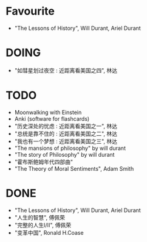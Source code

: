 # Favourite
- "The Lessons of History", Will Durant, Ariel Durant

# DOING
- "如彗星划过夜空 : 近距离看美国之四", 林达

# TODO
- Moonwalking with Einstein
- Anki (software for flashcards)
- "历史深处的忧虑 : 近距离看美国之一", 林达
- "总统是靠不住的 : 近距离看美国之二", 林达
- "我也有一个梦想 : 近距离看美国之三", 林达
- "The mansions of philosophy" by will durant
- "The story of Philosophy" by will durant
- "霍布斯鲍姆年代四部曲"
- "The Theory of Moral Sentiments", Adam Smith


# DONE
- "The Lessons of History", Will Durant, Ariel Durant
- "人生的智慧", 傅佩荣
- "完整的人生I/II", 傅佩荣
- "变革中国", Ronald H.Coase
